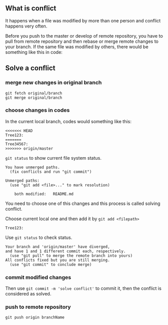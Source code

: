 ## What is conflict
It happens when a file was modified by more than one person and conflict happens very often.   

Before you push to the master or develop of remote repository, you have to pull from remote repository and then rebase or merge remote changes to your branch. If the same file was modified by others, there would be something like this in code: 

## Solve a conflict

### merge new changes in original branch
```
git fetch original/branch
git merge original/branch
```
### choose changes in codes
In the current local branch, codes would something like this:
```
<<<<<<< HEAD
Tree123:  
=======
Tree34567:  
>>>>>>> origin/master
```

`git status` to show current file system status.
```
You have unmerged paths.
  (fix conflicts and run "git commit")

Unmerged paths:
  (use "git add <file>..." to mark resolution)

	both modified:   README.md
```
You need to choose one of this changes and this process is called solving conflict. 

Choose current local one and then add it by `git add <filepath>`
```
Tree123:  
```

Use `git status` to check status.
```
Your branch and 'origin/master' have diverged,
and have 1 and 1 different commit each, respectively.
  (use "git pull" to merge the remote branch into yours)
All conflicts fixed but you are still merging.
  (use "git commit" to conclude merge)
```
### commit modified changes
Then use `git commit -m 'solve conflict'` to commit it, then the conflict is considered as solved.


### push to remote repository
`git push origin branchName`